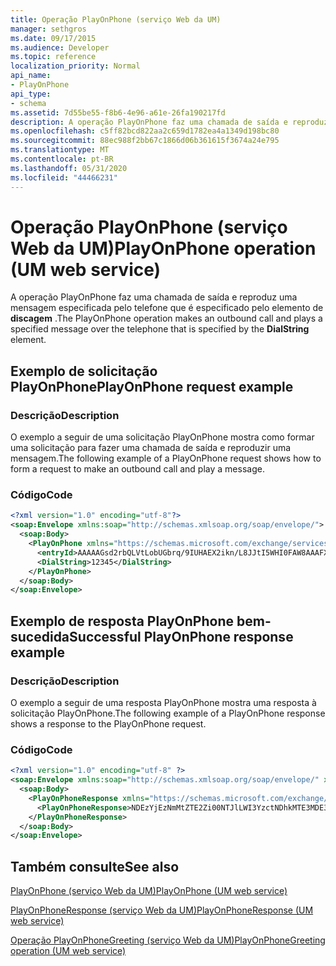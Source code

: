 ```yaml
---
title: Operação PlayOnPhone (serviço Web da UM)
manager: sethgros
ms.date: 09/17/2015
ms.audience: Developer
ms.topic: reference
localization_priority: Normal
api_name:
- PlayOnPhone
api_type:
- schema
ms.assetid: 7d55be55-f8b6-4e96-a61e-26fa190217fd
description: A operação PlayOnPhone faz uma chamada de saída e reproduz uma mensagem especificada pelo telefone que é especificado pelo elemento de discagem.
ms.openlocfilehash: c5ff82bcd822aa2c659d1782ea4a1349d198bc80
ms.sourcegitcommit: 88ec988f2bb67c1866d06b361615f3674a24e795
ms.translationtype: MT
ms.contentlocale: pt-BR
ms.lasthandoff: 05/31/2020
ms.locfileid: "44466231"
---
```

# <a name="playonphone-operation-um-web-service"></a><span data-ttu-id="2a0d2-103">Operação PlayOnPhone (serviço Web da UM)</span><span class="sxs-lookup"><span data-stu-id="2a0d2-103">PlayOnPhone operation (UM web service)</span></span>

<span data-ttu-id="2a0d2-104">A operação PlayOnPhone faz uma chamada de saída e reproduz uma mensagem especificada pelo telefone que é especificado pelo elemento de **discagem** .</span><span class="sxs-lookup"><span data-stu-id="2a0d2-104">The PlayOnPhone operation makes an outbound call and plays a specified message over the telephone that is specified by the **DialString** element.</span></span> 
  
## <a name="playonphone-request-example"></a><span data-ttu-id="2a0d2-105">Exemplo de solicitação PlayOnPhone</span><span class="sxs-lookup"><span data-stu-id="2a0d2-105">PlayOnPhone request example</span></span>

### <a name="description"></a><span data-ttu-id="2a0d2-106">Descrição</span><span class="sxs-lookup"><span data-stu-id="2a0d2-106">Description</span></span>

<span data-ttu-id="2a0d2-107">O exemplo a seguir de uma solicitação PlayOnPhone mostra como formar uma solicitação para fazer uma chamada de saída e reproduzir uma mensagem.</span><span class="sxs-lookup"><span data-stu-id="2a0d2-107">The following example of a PlayOnPhone request shows how to form a request to make an outbound call and play a message.</span></span>
  
### <a name="code"></a><span data-ttu-id="2a0d2-108">Código</span><span class="sxs-lookup"><span data-stu-id="2a0d2-108">Code</span></span>

```XML
<?xml version="1.0" encoding="utf-8"?>
<soap:Envelope xmlns:soap="http://schemas.xmlsoap.org/soap/envelope/">
  <soap:Body>
    <PlayOnPhone xmlns="https://schemas.microsoft.com/exchange/services/2006/messages">
      <entryId>AAAAAGsd2rbQLVtLobUGbrq/9IUHAEX2ikn/L8JJtI5WHI0FAW8AAAFXHhsAACxVpEl+KVVLl957wp//x6UAGAetcDUAAA==</entryId>
      <DialString>12345</DialString>
    </PlayOnPhone>
  </soap:Body>
</soap:Envelope>
```

## <a name="successful-playonphone-response-example"></a><span data-ttu-id="2a0d2-109">Exemplo de resposta PlayOnPhone bem-sucedida</span><span class="sxs-lookup"><span data-stu-id="2a0d2-109">Successful PlayOnPhone response example</span></span>

### <a name="description"></a><span data-ttu-id="2a0d2-110">Descrição</span><span class="sxs-lookup"><span data-stu-id="2a0d2-110">Description</span></span>

<span data-ttu-id="2a0d2-111">O exemplo a seguir de uma resposta PlayOnPhone mostra uma resposta à solicitação PlayOnPhone.</span><span class="sxs-lookup"><span data-stu-id="2a0d2-111">The following example of a PlayOnPhone response shows a response to the PlayOnPhone request.</span></span>
  
### <a name="code"></a><span data-ttu-id="2a0d2-112">Código</span><span class="sxs-lookup"><span data-stu-id="2a0d2-112">Code</span></span>

```XML
<?xml version="1.0" encoding="utf-8" ?> 
<soap:Envelope xmlns:soap="http://schemas.xmlsoap.org/soap/envelope/" xmlns:xsi="http://www.w3.org/2001/XMLSchema-instance" xmlns:xsd="http://www.w3.org/2001/XMLSchema">
  <soap:Body>
    <PlayOnPhoneResponse xmlns="https://schemas.microsoft.com/exchange/services/2006/messages">
      <PlayOnPhoneResponse>NDEzYjEzNmMtZTE2Zi00NTJlLWI3YzctNDhkMTE3MDE3YjlmQGRmLWV1bS0wMS5leGNoYW5nZS5jb3JwLm1pY3Jvc29mdC5jb20=</PlayOnPhoneResponse> 
    </PlayOnPhoneResponse>
  </soap:Body>
</soap:Envelope>
```

## <a name="see-also"></a><span data-ttu-id="2a0d2-113">Também consulte</span><span class="sxs-lookup"><span data-stu-id="2a0d2-113">See also</span></span>



[<span data-ttu-id="2a0d2-114">PlayOnPhone (serviço Web da UM)</span><span class="sxs-lookup"><span data-stu-id="2a0d2-114">PlayOnPhone (UM web service)</span></span>](playonphone-um-web-service.md)
  
[<span data-ttu-id="2a0d2-115">PlayOnPhoneResponse (serviço Web da UM)</span><span class="sxs-lookup"><span data-stu-id="2a0d2-115">PlayOnPhoneResponse (UM web service)</span></span>](playonphoneresponse-um-web-service.md)
  
[<span data-ttu-id="2a0d2-116">Operação PlayOnPhoneGreeting (serviço Web da UM)</span><span class="sxs-lookup"><span data-stu-id="2a0d2-116">PlayOnPhoneGreeting operation (UM web service)</span></span>](playonphonegreeting-operation-um-web-service.md)

